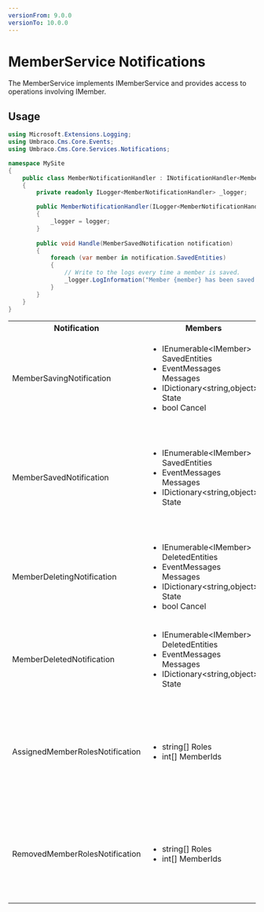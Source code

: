 ```yaml
---
versionFrom: 9.0.0
versionTo: 10.0.0
---
```


# MemberService Notifications

The MemberService implements IMemberService and provides access to operations involving IMember.

## Usage

```C#
using Microsoft.Extensions.Logging;
using Umbraco.Cms.Core.Events;
using Umbraco.Cms.Core.Services.Notifications;

namespace MySite
{
    public class MemberNotificationHandler : INotificationHandler<MemberSavedNotification>
    {
        private readonly ILogger<MemberNotificationHandler> _logger;

        public MemberNotificationHandler(ILogger<MemberNotificationHandler> logger)
        {
            _logger = logger;
        }
        
        public void Handle(MemberSavedNotification notification)
        {
            foreach (var member in notification.SavedEntities)
            {
                // Write to the logs every time a member is saved.
                _logger.LogInformation("Member {member} has been saved and notification published!", member.Name);
            }
        }
    }
}
```

<table>
  <tr>
    <th>Notification</th>
    <th>Members</th>
    <th>Description</th>
  </tr>

  <tr>
    <td>MemberSavingNotification</td>
    <td>
      <ul>
        <li>IEnumerable&ltIMember&gt SavedEntities</li>
        <li>EventMessages Messages</li>
        <li>IDictionary&ltstring,object&gt State</li>
        <li>bool Cancel</li>
      </ul>
    </td>
    <td>
    Published when MemberService.Saving is called in the API.<br/>
    NOTE: It can be skipped completely if the parameter "raiseEvents" is set to false during the Save method call (true by default).<br/>
    SavedEntities: Gets the collection of IMember objects being saved.
    </td>
  </tr>

  <tr>
    <td>MemberSavedNotification</td>
    <td>
      <ul>
        <li>IEnumerable&ltIMember&gt SavedEntities</li>
        <li>EventMessages Messages</li>
        <li>IDictionary&ltstring,object&gt State</li>
      </ul>
    </td>
    <td>
    Published when MemberService.Save is called in the API and after data has been persisted.<br/>
    NOTE: It can be skipped completely if the parameter "raiseEvents" is set to false during the Save method call (true by default).<br/>
    <em>NOTE: <a href="../determining-new-entity">See here on how to determine if the entity is brand new</a></em><br />
    SavedEntities: Gets the saved collection of IMember objects.
    </td>
  </tr>

  <tr>
    <td>MemberDeletingNotification</td>
    <td>
      <ul>
        <li>IEnumerable&ltIMember&gt DeletedEntities</li>
        <li>EventMessages Messages</li>
        <li>IDictionary&ltstring,object&gt State</li>
        <li>bool Cancel</li>
      </ul>
    </td>
    <td>
    Published when MemberService.Delete, and MemberService.DeleteMembersOfType are called in the API.<br/>
    DeletedEntities: Gets the collection of IMember objects being deleted.
    </td>
  </tr>

  <tr>
    <td>MemberDeletedNotification</td>
    <td>
      <ul>
        <li>IEnumerable&ltIMember&gt DeletedEntities</li>
        <li>EventMessages Messages</li>
        <li>IDictionary&ltstring,object&gt State</li>
      </ul>
    </td>
    <td>
      Published when MemberService.Delete, and MemberService.DeleteMembersOfType are called in the API, after the members has been deleted.<br/>
      DeletedEntities: Gets the collection of deleted IMember objects.
    </td>
  </tr>

  <tr>
    <td>AssignedMemberRolesNotification</td>
    <td>
      <ul>
        <li>string[] Roles</li>
        <li>int[] MemberIds</li>
      </ul>
    </td>
    <td>
    Published when MemberService.AssignRoles, and MemberService.ReplaceRoles are called in the API.
      <ol>
        <li>Roles: Collection of role names being assigned.</li>
        <li>MemberIds: Collection of Ids of the members the roles are being assigned to.</li>
      </ol>
    </td>
  </tr>

  <tr>
    <td>RemovedMemberRolesNotification</td>
    <td>
      <ul>
        <li>string[] Roles</li>
        <li>int[] MemberIds</li>
      </ul>
    </td>
    <td>
    Published when MemberService.DissociateRoles are being called in the API.
    <ol>
        <li>Roles: Collection of role names being removed.</li>
        <li>MemberIds: Collection of Ids of the members the roles are being removed from.</li>
      </ol>
    </td>
  </tr>
</table>
